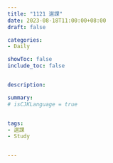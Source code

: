 ```yaml
---
title: "1121 選課"
date: 2023-08-18T11:00:00+08:00
draft: false

categories:
- Daily

showToc: false
include_toc: false


description: 

summary: 
# isCJKLanguage = true


tags:
- 選課
- Study


---
```



